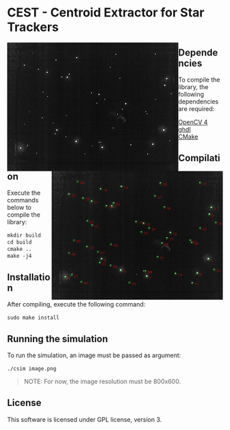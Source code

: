 # CEST - Centroid Extractor for Star Trackers

<img align="left" width="400" height="300" src="https://raw.githubusercontent.com/mgm8/cest/master/doc/stars-image.png"> <img align="right" width="400" height="300" src="https://raw.githubusercontent.com/mgm8/cest/master/doc/stars-image-centroids.png">

## Dependencies

To compile the library, the following dependencies are required:

* [OpenCV 4](https://opencv.org/)
* [ghdl](http://ghdl.free.fr/)
* [CMake](https://cmake.org/)

## Compilation

Execute the commands below to compile the library:

```
mkdir build
cd build
cmake ..
make -j4
```

## Installation

After compiling, execute the following command:

```
sudo make install
```

## Running the simulation

To run the simulation, an image must be passed as argument:

```
./csim image.png
```

> NOTE: For now, the image resolution must be 800x600.

## License

This software is licensed under GPL license, version 3.
